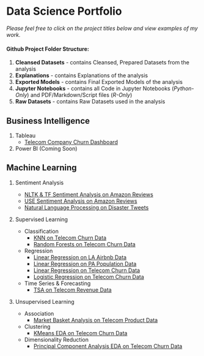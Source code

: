 # Data Science Portfolio
_Please feel free to click on the project titles below and view examples of my work._

#### Github Project Folder Structure:
1. **Cleansed Datasets** - contains Cleansed, Prepared Datasets from the analysis
2. **Explanations** - contains Explanations of the analysis
3. **Exported Models** - contains Final Exported Models of the analysis
4. **Jupyter Notebooks** - contains all Code in Jupyter Notebooks (_Python-Only_) and PDF/Markdown/Script files (_R-Only_)
5. **Raw Datasets** - contains Raw Datasets used in the analysis

## Business Intelligence
1. Tableau
    * [Telecom Company Churn Dashboard](https://github.com/Vaillant-Analytics/Telecom-Company-Churn-Dashboard)
2. Power BI (Coming Soon)

## Machine Learning
1. Sentiment Analysis
    * [NLTK & TF Sentiment Analysis on Amazon Reviews](https://github.com/Vaillant-Analytics/NLTK-TF-Sentiment-Analysis-on-Amazon-Reviews)
    * [USE Sentiment Analysis on Amazon Reviews](https://github.com/Vaillant-Analytics/USE-Sentiment-Analysis-on-Amazon-Reviews)
    * [Natural Language Processing on Disaster Tweets](https://github.com/Vaillant-Analytics/Natural-Language-Processing-on-Disaster-Tweets)

2. Supervised Learning
    * Classification
      * [KNN on Telecom Churn Data](https://github.com/Vaillant-Analytics/KNN-on-Telecom-Churn-Data)
      * [Random Forests on Telecom Churn Data](https://github.com/Vaillant-Analytics/Random-Forests-on-Telecom-Churn-Data)
    * Regression
      * [Linear Regression on LA Airbnb Data](https://github.com/Vaillant-Analytics/Linear-Regression-on-LA-Airbnb-Data)
      * [Linear Regression on PA Population Data](https://github.com/Vaillant-Analytics/Linear-Regression-on-PA-Population-Data)
      * [Linear Regression on Telecom Churn Data](https://github.com/Vaillant-Analytics/Linear-Regression-on-Telecom-Churn-Data)
      * [Logistic Regression on Telecom Churn Data](https://github.com/Vaillant-Analytics/Logistic-Regression-on-Telecom-Churn-Data)
    * Time Series & Forecasting
      * [TSA on Telecom Revenue Data](https://github.com/Vaillant-Analytics/TSA-on-Telecom-Revenue-Data)

3. Unsupervised Learning
    * Association
      * [Market Basket Analysis on Telecom Product Data](https://github.com/Vaillant-Analytics/Market-Basket-Analysis-on-Telecom-Product-Data)
    * Clustering
      * [KMeans EDA on Telecom Churn Data](https://github.com/Vaillant-Analytics/KMeans-EDA-on-Telecom-Churn-Data)
    * Dimensionality Reduction
      * [Principal Component Analysis EDA on Telecom Churn Data](https://github.com/Vaillant-Analytics/Principal-Component-Analysis-EDA-on-Telecom-Churn-Data)
